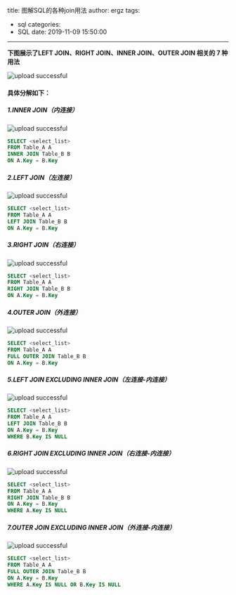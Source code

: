 title: 图解SQL的各种join用法
author: ergz
tags:
  - sql
categories:
  - SQL
date: 2019-11-09 15:50:00
---
**下图展示了LEFT JOIN、RIGHT JOIN、INNER JOIN、OUTER JOIN 相关的 7 种用法**

![upload successful](/images/sql_201912121520.png)
<!-- more -->
#### 具体分解如下：
##### 1.INNER JOIN（内连接）
![upload successful](/images/sql_201912121523.png)
```sql
SELECT <select_list> 
FROM Table_A A
INNER JOIN Table_B B
ON A.Key = B.Key
```
##### 2.LEFT JOIN（左连接）
![upload successful](/images/sql_201912121558.png)
```sql
SELECT <select_list>
FROM Table_A A
LEFT JOIN Table_B B
ON A.Key = B.Key
```
##### 3.RIGHT JOIN（右连接）
![upload successful](/images/sql_201912121528.png)
```sql
SELECT <select_list>
FROM Table_A A
RIGHT JOIN Table_B B
ON A.Key = B.Key
```
##### 4.OUTER JOIN（外连接）
![upload successful](/images/sql_201912121532.png)
```sql
SELECT <select_list>
FROM Table_A A
FULL OUTER JOIN Table_B B
ON A.Key = B.Key
```
##### 5.LEFT JOIN EXCLUDING INNER JOIN（左连接-内连接）
![upload successful](/images/sql_201912121531.png)
```sql
SELECT <select_list> 
FROM Table_A A
LEFT JOIN Table_B B
ON A.Key = B.Key
WHERE B.Key IS NULL
```
##### 6.RIGHT JOIN EXCLUDING INNER JOIN（右连接-内连接）
![upload successful](/images/sql_201912121552.png)
```sql
SELECT <select_list>
FROM Table_A A
RIGHT JOIN Table_B B
ON A.Key = B.Key
WHERE A.Key IS NULL
```
##### 7.OUTER JOIN EXCLUDING INNER JOIN（外连接-内连接）
![upload successful](/images/sql_201912121553.png)
```sql
SELECT <select_list>
FROM Table_A A
FULL OUTER JOIN Table_B B
ON A.Key = B.Key
WHERE A.Key IS NULL OR B.Key IS NULL
```